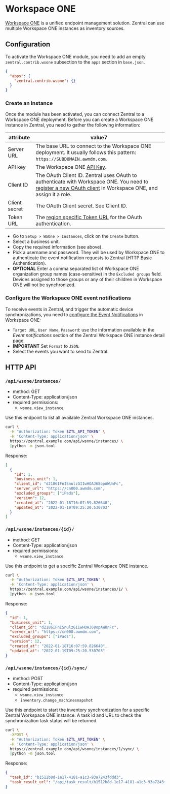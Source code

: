 # Workspace ONE

[Workspace ONE](https://www.vmware.com/content/vmware/vmware-published-sites/us/products/workspace-one.html.html) is a unified endpoint management solution. Zentral can use multiple Workspace ONE instances as inventory sources.

## Configuration

To activate the Workspace ONE module, you need to add an empty `zentral.contrib.wsone` subsection to the `apps` section in `base.json`.

```json
{
  "apps": {
    "zentral.contrib.wsone": {}
  }
}
```

### Create an instance

Once the module has been activated, you can connect Zentral to a Workspace ONE deployment. Before you can create a Workspace ONE instance in Zentral, you need to gather the following information:

|attribute|value7
|---|---|
|Server URL|The base URL to connect to the Workspace ONE deployment. It usually follows this pattern: `https://SUBDOMAIN.awmdm.com`.|
|API key|The Workspace ONE [API Key](https://docs.vmware.com/en/VMware-Workspace-ONE-UEM/2011/AirLift_Configuration/GUID-AWT-AIRLIFT-RESTAPI.html).|
|Client ID|The OAuth Client ID. Zentral uses OAuth to authenticate with Workspace ONE. You need to [register a new OAuth client](https://docs.vmware.com/en/VMware-Workspace-ONE-UEM/services/UEM_ConsoleBasics/GUID-BF20C949-5065-4DCF-889D-1E0151016B5A.html#create-an-oauth-client-to-use-for-api-commands-saas-3) in Workspace ONE, and assign it a role.|
|Client secret|The OAuth Client secret. See Client ID.|
|Token URL|The [region specific Token URL](https://docs.vmware.com/en/VMware-Workspace-ONE-UEM/services/UEM_ConsoleBasics/GUID-BF20C949-5065-4DCF-889D-1E0151016B5A.html#datacenter-and-token-urls-for-oauth-20-support-2) for the OAuth authentication.|

* Go to `Setup > WSOne > Instances`, click on the `Create` button.
* Select a business unit.
* Copy the required information (see above).
* Pick a username and password. They will be used by Workspace ONE to authenticate the event notification requests to Zentral (HTTP Basic Authentication).
* **OPTIONAL** Enter a comma separated list of Workspace ONE organization group names (case-sensitive) in the `Excluded groups` field. Devices assigned to those groups or any of their children in Workspace ONE will not be synchronized.

### Configure the Workspace ONE event notifications

To receive events in Zentral, and trigger the automatic device synchronizations, you need to [configure the Event Notifications](https://docs.vmware.com/en/VMware-Workspace-ONE-UEM/2102/System_Settings_On_Prem/GUID-AWT-SYSTEM-ADVANCED-API-NOTIF.html) in Workspace ONE:

* `Target URL`, `User Name`, `Password`: use the information available in the *Event notifications* section of the Zentral Workspace ONE instance detail page.
* **IMPORTANT** Set `Format` to `JSON`.
* Select the events you want to send to Zentral.

## HTTP API

### `/api/wsone/instances/`

* method: GET
* Content-Type: application/json
* required permissions:
    * `wsone.view_instance`

Use this endpoint to list all available Zentral Workspace ONE instances.

```bash
curl \
  -H "Authorization: Token $ZTL_API_TOKEN" \
  -H 'Content-Type: application/json' \
  https://zentral.example.com/api/wsone/instances/ \
  |python -m json.tool
```

Response:

```json
[
  {
    "id": 1,
    "business_unit": 1,
    "client_id": "d2186IFnISnulzGIIwHOAJ68opAWUnFc",
    "server_url": "https://cn000.awmdm.com",
    "excluded_groups": ["iPads"],
    "version": 12,
    "created_at": "2022-01-18T16:07:59.826640",
    "updated_at": "2022-01-19T09:25:20.530703"
  }
]
```

### `/api/wsone/instances/{id}/`

* method: GET
* Content-Type: application/json
* required permissions:
    * `wsone.view_instance`

Use this endpoint to get a specific Zentral Workspace ONE instance.

```bash
curl \
  -H "Authorization: Token $ZTL_API_TOKEN" \
  -H 'Content-Type: application/json' \
  https://zentral.example.com/api/wsone/instances/1/ \
  |python -m json.tool
```

Response:

```json
{
  "id": 1,
  "business_unit": 1,
  "client_id": "d2186IFnISnulzGIIwHOAJ68opAWUnFc",
  "server_url": "https://cn000.awmdm.com",
  "excluded_groups": ["iPads"],
  "version": 12,
  "created_at": "2022-01-18T16:07:59.826640",
  "updated_at": "2022-01-19T09:25:20.530703"
}
```

### `/api/wsone/instances/{id}/sync/`

* method: POST
* Content-Type: application/json
* required permissions:
    * `wsone.view_instance`
    * `inventory.change_machinesnapshot`

Use this endpoint to start the inventory synchronization for a specific Zentral Workspace ONE instance. A task id and URL to check the synchronization task status will be returned.

```bash
curl \
  -XPOST \
  -H "Authorization: Token $ZTL_API_TOKEN" \
  -H 'Content-Type: application/json' \
  https://zentral.example.com/api/wsone/instances/1/sync/ \
  |python -m json.tool
```

Response:

```json
{
  "task_id": "b1512b8d-1e17-4181-a1c3-93a7243fddd3",
  "task_result_url": "/api/task_result/b1512b8d-1e17-4181-a1c3-93a7243fddd3/"
}
```
